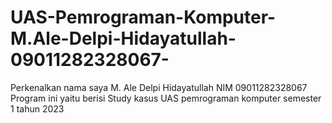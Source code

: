 # UAS-Pemrograman-Komputer-M.Ale-Delpi-Hidayatullah-09011282328067-
Perkenalkan nama saya M. Ale Delpi Hidayatullah 
NIM 09011282328067
Program ini yaitu berisi Study kasus UAS pemrograman komputer semester 1 tahun 2023
